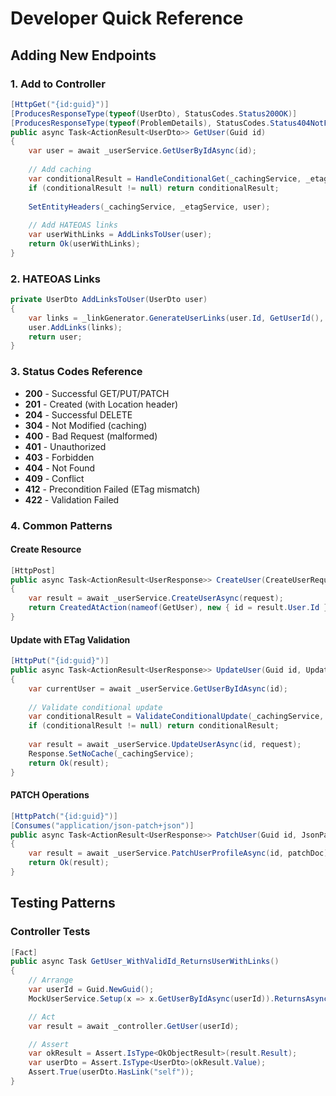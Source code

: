 # Developer Quick Reference

## Adding New Endpoints

### 1. Add to Controller
```csharp
[HttpGet("{id:guid}")]
[ProducesResponseType(typeof(UserDto), StatusCodes.Status200OK)]
[ProducesResponseType(typeof(ProblemDetails), StatusCodes.Status404NotFound)]
public async Task<ActionResult<UserDto>> GetUser(Guid id)
{
    var user = await _userService.GetUserByIdAsync(id);
    
    // Add caching
    var conditionalResult = HandleConditionalGet(_cachingService, _etagService, user);
    if (conditionalResult != null) return conditionalResult;
    
    SetEntityHeaders(_cachingService, _etagService, user);
    
    // Add HATEOAS links
    var userWithLinks = AddLinksToUser(user);
    return Ok(userWithLinks);
}
```

### 2. HATEOAS Links
```csharp
private UserDto AddLinksToUser(UserDto user)
{
    var links = _linkGenerator.GenerateUserLinks(user.Id, GetUserId(), HasRole("Admin"));
    user.AddLinks(links);
    return user;
}
```

### 3. Status Codes Reference
- **200** - Successful GET/PUT/PATCH
- **201** - Created (with Location header)
- **204** - Successful DELETE
- **304** - Not Modified (caching)
- **400** - Bad Request (malformed)
- **401** - Unauthorized
- **403** - Forbidden
- **404** - Not Found
- **409** - Conflict
- **412** - Precondition Failed (ETag mismatch)
- **422** - Validation Failed

### 4. Common Patterns

#### Create Resource
```csharp
[HttpPost]
public async Task<ActionResult<UserResponse>> CreateUser(CreateUserRequest request)
{
    var result = await _userService.CreateUserAsync(request);
    return CreatedAtAction(nameof(GetUser), new { id = result.User.Id }, result);
}
```

#### Update with ETag Validation
```csharp
[HttpPut("{id:guid}")]
public async Task<ActionResult<UserResponse>> UpdateUser(Guid id, UpdateUserRequest request)
{
    var currentUser = await _userService.GetUserByIdAsync(id);
    
    // Validate conditional update
    var conditionalResult = ValidateConditionalUpdate(_cachingService, _etagService, currentUser);
    if (conditionalResult != null) return conditionalResult;
    
    var result = await _userService.UpdateUserAsync(id, request);
    Response.SetNoCache(_cachingService);
    return Ok(result);
}
```

#### PATCH Operations
```csharp
[HttpPatch("{id:guid}")]
[Consumes("application/json-patch+json")]
public async Task<ActionResult<UserResponse>> PatchUser(Guid id, JsonPatchDocument<PatchUserProfileRequest> patchDoc)
{
    var result = await _userService.PatchUserProfileAsync(id, patchDoc);
    return Ok(result);
}
```

## Testing Patterns

### Controller Tests
```csharp
[Fact]
public async Task GetUser_WithValidId_ReturnsUserWithLinks()
{
    // Arrange
    var userId = Guid.NewGuid();
    MockUserService.Setup(x => x.GetUserByIdAsync(userId)).ReturnsAsync(CreateTestUser());

    // Act  
    var result = await _controller.GetUser(userId);

    // Assert
    var okResult = Assert.IsType<OkObjectResult>(result.Result);
    var userDto = Assert.IsType<UserDto>(okResult.Value);
    Assert.True(userDto.HasLink("self"));
}
```